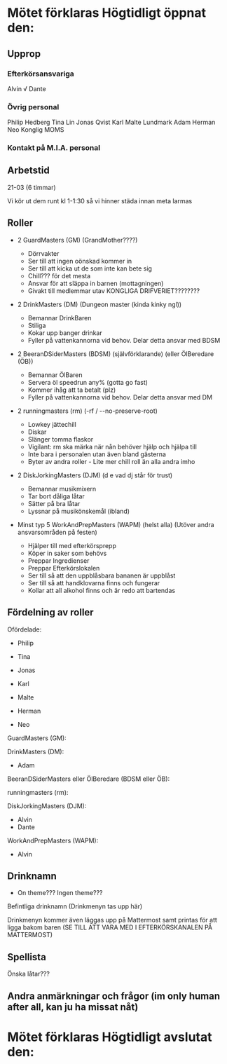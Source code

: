 # Mötet förklaras Högtidligt öppnat den:

## Upprop

### Efterkörsansvariga

Alvin √
Dante 

### Övrig personal

Philip Hedberg
Tina Lin
Jonas Qvist
Karl 
Malte Lundmark
Adam 
Herman
Neo
Konglig MOMS

### Kontakt på M.I.A. personal



## Arbetstid

21-03 (6 timmar)

Vi kör ut dem runt kl 1-1:30 så vi hinner städa innan meta larmas

## Roller

- 2 GuardMasters (GM) (GrandMother????)
  - Dörrvakter
  - Ser till att ingen oönskad kommer in
  - Ser till att kicka ut de som inte kan bete sig
  - Chill??? för det mesta
  - Ansvar för att släppa in barnen (mottagningen)
  - Givakt till medlemmar utav KONGLIGA DRIFVERIET????????
  
- 2 DrinkMasters (DM) (Dungeon master (kinda kinky ngl))
  - Bemannar DrinkBaren
  - Stiliga
  - Kokar upp banger drinkar
  - Fyller på vattenkannorna vid behov. Delar detta ansvar med BDSM

- 2 BeeranDSiderMasters (BDSM) (självförklarande) (eller ÖlBeredare (ÖB))
  - Bemannar ÖlBaren
  - Servera öl speedrun any% (gotta go fast)
  - Kommer ihåg att ta betalt (plz)
  - Fyller på vattenkannorna vid behov. Delar detta ansvar med DM

- 2 runningmasters (rm) (-rf / --no-preserve-root)
  - Lowkey jättechill
  - Diskar
  - Slänger tomma flaskor
  - Vigilant: rm ska märka när nån behöver hjälp och hjälpa till
  - Inte bara i personalen utan även bland gästerna
  - Byter av andra roller - Lite mer chill roll än alla andra imho

- 2 DiskJorkingMasters (DJM) (d e vad dj står för trust)
  - Bemannar musikmixern
  - Tar bort dåliga låtar
  - Sätter på bra låtar
  - Lyssnar på musikönskemål (ibland)

- Minst typ 5 WorkAndPrepMasters (WAPM) (helst alla) (Utöver andra ansvarsområden på festen)
  - Hjälper till med efterkörsprepp
  - Köper in saker som behövs
  - Preppar Ingredienser
  - Preppar Efterkörslokalen
  - Ser till så att den uppblåsbara bananen är uppblåst
  - Ser till så att handklovarna finns och fungerar
  - Kollar att all alkohol finns och är redo att bartendas

## Fördelning av roller

Ofördelade:


- Philip
- Tina
- Jonas
- Karl
- Malte

- Herman
- Neo

GuardMasters (GM):



DrinkMasters (DM):
- Adam


BeeranDSiderMasters eller ÖlBeredare (BDSM eller ÖB):



runningmasters (rm):



DiskJorkingMasters (DJM):
- Alvin
- Dante

WorkAndPrepMasters (WAPM):
- Alvin

## Drinknamn

- On theme??? Ingen theme???

Befintliga drinknamn (Drinkmenyn tas upp här)

Drinkmenyn kommer även läggas upp på Mattermost samt printas för att ligga bakom baren (SE TILL ATT VARA MED I EFTERKÖRSKANALEN PÅ MATTERMOST)

## Spellista

Önska låtar???


## Andra anmärkningar och frågor (im only human after all, kan ju ha missat nåt)



# Mötet förklaras Högtidligt avslutat den: 